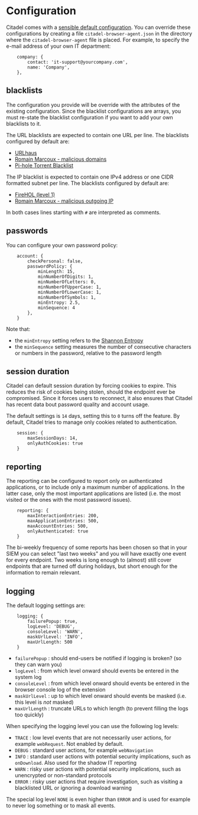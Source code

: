 # Configuration
Citadel comes with a [sensible default configuration](/config.js). You can override these configurations by creating a file `citadel-browser-agent.json` in the directory where the `citadel-browser-agent` file is placed. For example, to specify the e-mail address of your own IT department:

```
    company: {
        contact: 'it-support@yourcompany.com',
        name: 'Company',
    },
```

## blacklists
The configuration you provide will be override with the attributes of the existing configuration. Since the blacklist configurations are arrays, you must re-state the blacklist configuration if you want to add your own blacklists to it.

The URL blacklists are expected to contain one URL per line. The blacklists configured by default are:
* [URLhaus](https://urlhaus.abuse.ch/)
* [Romain Marcoux - malicious domains](https://github.com/romainmarcoux/malicious-domains)
* [Pi-hole Torrent Blacklist](https://github.com/sakib-m/Pi-hole-Torrent-Blocklist)


The IP blacklist is expected to contain one IPv4 address or one CIDR formatted subnet per line. The blacklists configured by default are:
* [FireHOL (level 1)](https://iplists.firehol.org/?ipset=firehol_level1)
* [Romain Marcoux - malicious outgoing IP](https://github.com/romainmarcoux/malicious-outgoing-ip)

In both cases lines starting with `#` are interpreted as comments.

## passwords
You can configure your own password policy: 

```
    account: {
        checkPersonal: false,
        passwordPolicy: {
            minLength: 15,
            minNumberOfDigits: 1,
            minNumberOfLetters: 0,
            minNumberOfUpperCase: 1,
            minNumberOfLowerCase: 1,
            minNumberOfSymbols: 1,
            minEntropy: 2.5,
            minSequence: 4
        },
    }
```

Note that:
* the `minEntropy` setting refers to the [Shannon Entropy](https://en.wikipedia.org/wiki/Entropy_(information_theory))
* the `minSequence` setting measures the number of consecutive characters or numbers in the password, relative to the password length

## session duration
Citadel can default session duration by forcing cookies to expire. This reduces the risk of cookies being stolen, should the endpoint ever be compromised. Since it forces users to reconnect, it also ensures that Citadel has recent data bout password quality and account usage.

The default settings is `14` days, setting this to `0` turns off the feature. By default, Citadel tries to manage only cookies related to authentication.

```
    session: {
        maxSessionDays: 14,
        onlyAuthCookies: true
    }
```

## reporting
The reporting can be configured to report only on authenticated applications, or to include only a maximum number of applications. In the latter case, only the most important applications are listed (i.e. the most visited or the ones with the most password issues).

```
    reporting: {
        maxInteractionEntries: 200,
        maxApplicationEntries: 500,
        maxAccountEntries: 500,
        onlyAuthenticated: true
    }
```

The bi-weekly frequency of some reports has been chosen so that in your SIEM you can select "last two weeks" and you will have exactly one event for every endpoint. Two weeks is long enough to (almost) still cover endpoints that are turned off during holidays, but short enough for the information to remain relevant.


## logging
The default logging settings are:
```
    logging: {
        failurePopup: true,
        logLevel: 'DEBUG',
        consoleLevel: 'WARN',
        maskUrlLevel: 'INFO',
        maxUrlLength: 500
    }
```
* `failurePopup` : should end-users be notified if logging is broken? (so they can warn you)
* `logLevel` : from which level onward should events be entered in the system log
* `consoleLevel` : from which level onward should events be entered in the browser console log of the extension
* `maskUrlLevel` : up to which level onward should events be masked (i.e. this level is *not* masked)
* `maxUrlLength` : truncate URLs to which length (to prevent filling the logs too quickly)

When specifying the logging level you can use the following log levels:
* `TRACE` : low level events that are not necessarily user actions, for example `webRequest`. Not enabled by default.
* `DEBUG` : standard user actions, for example `webNavigation`
* `INFO` : standard user actions with potential security implications, such as `onDownload`. Also used for the shadow IT reporting
* `WARN` : risky user actions with potential security implications, such as unencrypted or non-standard protocols
* `ERROR` : risky user actions that require investigation, such as visiting a blacklisted URL or ignoring a download warning

The special log level `NONE` is even higher than `ERROR` and is used for example to never log something or to mask all events.